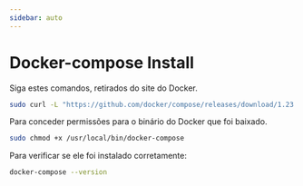 ```yaml
---
sidebar: auto
---
```

# Docker-compose Install

Siga estes comandos, retirados do site do Docker.

```bash
sudo curl -L "https://github.com/docker/compose/releases/download/1.23.2/docker-compose-$(uname -s)-$(uname -m)" -o /usr/local/bin/docker-compose
```

Para conceder permissões para o binário do Docker que foi baixado.

```bash
sudo chmod +x /usr/local/bin/docker-compose
```

Para verificar se ele foi instalado corretamente:

```bash
docker-compose --version
```
